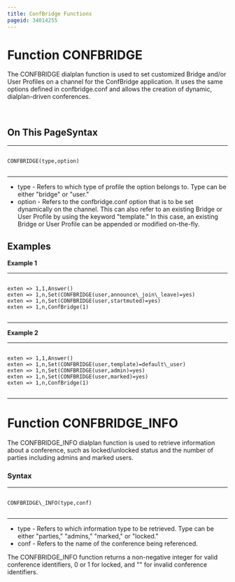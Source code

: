 ```yaml
---
title: ConfBridge Functions
pageid: 34014255
---
```


Function CONFBRIDGE
===================

The CONFBRIDGE dialplan function is used to set customized Bridge and/or User Profiles on a channel for the ConfBridge application. It uses the same options defined in confbridge.conf and allows the creation of dynamic, dialplan-driven conferences.

 

On This PageSyntax
------




---

  
  


```

CONFBRIDGE(type,option)


```



---


* type - Refers to which type of profile the option belongs to. Type can be either "bridge" or "user."
* option - Refers to the confbridge.conf option that is to be set dynamically on the channel. This can also refer to an existing Bridge or User Profile by using the keyword "template." In this case, an existing Bridge or User Profile can be appended or modified on-the-fly.

Examples
--------

**Example 1**  





---

  
  


```

exten => 1,1,Answer()
exten => 1,n,Set(CONFBRIDGE(user,announce\_join\_leave)=yes)
exten => 1,n,Set(CONFBRIDGE(user,startmuted)=yes)
exten => 1,n,ConfBridge(1)


```



---


**Example 2**  





---

  
  


```

exten => 1,1,Answer()
exten => 1,n,Set(CONFBRIDGE(user,template)=default\_user)
exten => 1,n,Set(CONFBRIDGE(user,admin)=yes)
exten => 1,n,Set(CONFBRIDGE(user,marked)=yes)
exten => 1,n,ConfBridge(1)


```



---


Function CONFBRIDGE\_INFO
=========================

The CONFBRIDGE\_INFO dialplan function is used to retrieve information about a conference, such as locked/unlocked status and the number of parties including admins and marked users.

### Syntax




---

  
  


```

CONFBRIDGE\_INFO(type,conf)


```



---


* type - Refers to which information type to be retrieved. Type can be either "parties," "admins," "marked," or "locked."
* conf - Refers to the name of the conference being referenced.

The CONFBRIDGE\_INFO function returns a non-negative integer for valid conference identifiers, 0 or 1 for locked, and "" for invalid conference identifiers.


